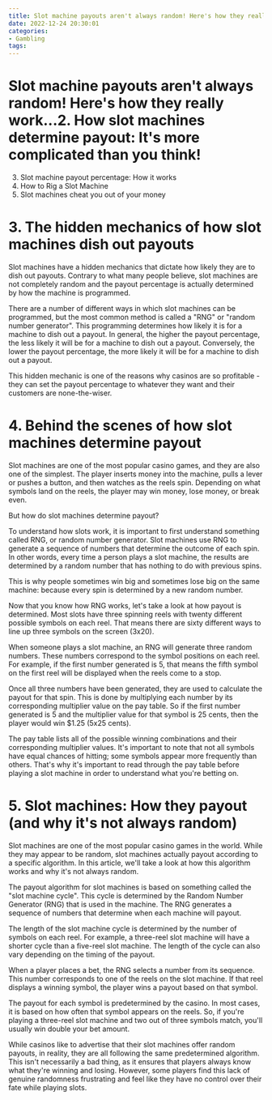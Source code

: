 ```yaml
---
title: Slot machine payouts aren't always random! Here's how they really work...2. How slot machines determine payout It's more complicated than you think!
date: 2022-12-24 20:30:01
categories:
- Gambling
tags:
---
```



#  Slot machine payouts aren't always random! Here's how they really work...2. How slot machines determine payout: It's more complicated than you think!
3. Slot machine payout percentage: How it works
4. How to Rig a Slot Machine
5. Slot machines cheat you out of your money

# 3. The hidden mechanics of how slot machines dish out payouts

Slot machines have a hidden mechanics that dictate how likely they are to dish out payouts. Contrary to what many people believe, slot machines are not completely random and the payout percentage is actually determined by how the machine is programmed.

There are a number of different ways in which slot machines can be programmed, but the most common method is called a "RNG" or "random number generator". This programming determines how likely it is for a machine to dish out a payout. In general, the higher the payout percentage, the less likely it will be for a machine to dish out a payout. Conversely, the lower the payout percentage, the more likely it will be for a machine to dish out a payout.

This hidden mechanic is one of the reasons why casinos are so profitable - they can set the payout percentage to whatever they want and their customers are none-the-wiser.

# 4. Behind the scenes of how slot machines determine payout

Slot machines are one of the most popular casino games, and they are also one of the simplest. The player inserts money into the machine, pulls a lever or pushes a button, and then watches as the reels spin. Depending on what symbols land on the reels, the player may win money, lose money, or break even.

But how do slot machines determine payout?

To understand how slots work, it is important to first understand something called RNG, or random number generator. Slot machines use RNG to generate a sequence of numbers that determine the outcome of each spin. In other words, every time a person plays a slot machine, the results are determined by a random number that has nothing to do with previous spins.

This is why people sometimes win big and sometimes lose big on the same machine: because every spin is determined by a new random number.

Now that you know how RNG works, let's take a look at how payout is determined. Most slots have three spinning reels with twenty different possible symbols on each reel. That means there are sixty different ways to line up three symbols on the screen (3x20).

When someone plays a slot machine, an RNG will generate three random numbers. These numbers correspond to the symbol positions on each reel. For example, if the first number generated is 5, that means the fifth symbol on the first reel will be displayed when the reels come to a stop.

Once all three numbers have been generated, they are used to calculate the payout for that spin. This is done by multiplying each number by its corresponding multiplier value on the pay table. So if the first number generated is 5 and the multiplier value for that symbol is 25 cents, then the player would win $1.25 (5x25 cents).

The pay table lists all of the possible winning combinations and their corresponding multiplier values. It's important to note that not all symbols have equal chances of hitting; some symbols appear more frequently than others. That's why it's important to read through the pay table before playing a slot machine in order to understand what you're betting on.

# 5. Slot machines: How they payout (and why it's not always random)

Slot machines are one of the most popular casino games in the world. While they may appear to be random, slot machines actually payout according to a specific algorithm. In this article, we'll take a look at how this algorithm works and why it's not always random.

The payout algorithm for slot machines is based on something called the "slot machine cycle". This cycle is determined by the Random Number Generator (RNG) that is used in the machine. The RNG generates a sequence of numbers that determine when each machine will payout.

The length of the slot machine cycle is determined by the number of symbols on each reel. For example, a three-reel slot machine will have a shorter cycle than a five-reel slot machine. The length of the cycle can also vary depending on the timing of the payout.

When a player places a bet, the RNG selects a number from its sequence. This number corresponds to one of the reels on the slot machine. If that reel displays a winning symbol, the player wins a payout based on that symbol.

The payout for each symbol is predetermined by the casino. In most cases, it is based on how often that symbol appears on the reels. So, if you're playing a three-reel slot machine and two out of three symbols match, you'll usually win double your bet amount.

While casinos like to advertise that their slot machines offer random payouts, in reality, they are all following the same predetermined algorithm. This isn't necessarily a bad thing, as it ensures that players always know what they're winning and losing. However, some players find this lack of genuine randomness frustrating and feel like they have no control over their fate while playing slots.
